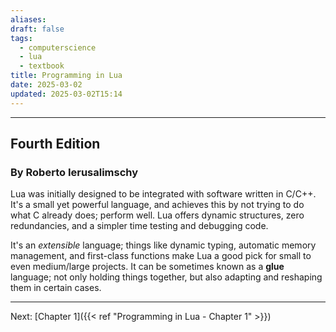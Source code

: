```yaml
---
aliases: 
draft: false
tags:
  - computerscience
  - lua
  - textbook
title: Programming in Lua
date: 2025-03-02
updated: 2025-03-02T15:14
---
```


-------------------------------------------------------------------------------

## Fourth Edition
### By Roberto Ierusalimschy

Lua was initially designed to be integrated with software written in C/C++. It's a small yet powerful language, and achieves this by not trying to do what C already does; perform well. Lua offers dynamic structures, zero redundancies, and a simpler time testing and debugging code. 

It's an *extensible* language; things like dynamic typing, automatic memory management, and first-class functions make Lua a good pick for small to even medium/large projects. It can be sometimes known as a **glue** language; not only holding things together, but also adapting and reshaping them in certain cases.


---
Next: 
[Chapter 1]({{< ref "Programming in Lua - Chapter 1" >}}) 
